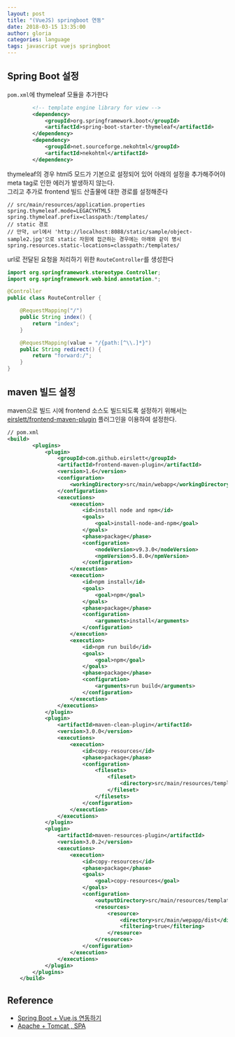 ```yaml
---
layout: post
title: "(VueJS) springboot 연동"
date: 2018-03-15 13:35:00
author: gloria
categories: language
tags: javascript vuejs springboot
---
```


## Spring Boot 설정
`pom.xml`에 thymeleaf 모듈을 추가한다
```xml
		<!-- template engine library for view -->
		<dependency>
			<groupId>org.springframework.boot</groupId>
			<artifactId>spring-boot-starter-thymeleaf</artifactId>
		</dependency>
		<dependency>
			<groupId>net.sourceforge.nekohtml</groupId>
			<artifactId>nekohtml</artifactId>
		</dependency>
```

thymeleaf의 경우 html5 모드가 기본으로 설정되어 있어 아래의 설정을 추가해주어야 meta tag로 인한 에러가 발생하지 않는다.   
그리고 추가로 frontend 빌드 산출물에 대한 경로를 설정해준다
```
// src/main/resources/application.properties
spring.thymeleaf.mode=LEGACYHTML5
spring.thymeleaf.prefix=classpath:/templates/
// static 경로
// 만약, url에서 'http://localhost:8088/static/sample/object-sample2.jpg'으로 static 자원에 접근하는 경우에는 아래와 같이 명시
spring.resources.static-locations=classpath:/templates/
```

url로 전달된 요청을 처리하기 위한 `RouteController`를 생성한다
```java
import org.springframework.stereotype.Controller;
import org.springframework.web.bind.annotation.*;

@Controller
public class RouteController {

    @RequestMapping("/")
    public String index() {
        return "index";
    }

    @RequestMapping(value = "/{path:[^\\.]*}")
    public String redirect() {
        return "forward:/";
    }
}
```

## maven 빌드 설정
maven으로 빌드 시에 frontend 소스도 빌드되도록 설정하기 위해서는 [eirslett/frontend-maven-plugin](https://github.com/eirslett/frontend-maven-plugin#running-npm) 플러그인을 이용하여 설정한다.
```xml
// pom.xml
<build>
		<plugins>
			<plugin>
				<groupId>com.github.eirslett</groupId>
				<artifactId>frontend-maven-plugin</artifactId>
				<version>1.6</version>
				<configuration>
					<workingDirectory>src/main/webapp</workingDirectory>
				</configuration>
				<executions>
					<execution>
						<id>install node and npm</id>
						<goals>
							<goal>install-node-and-npm</goal>
						</goals>
						<phase>package</phase>
						<configuration>
							<nodeVersion>v9.3.0</nodeVersion>
							<npmVersion>5.8.0</npmVersion>
						</configuration>
					</execution>
					<execution>
						<id>npm install</id>
						<goals>
							<goal>npm</goal>
						</goals>
						<phase>package</phase>
						<configuration>
							<arguments>install</arguments>
						</configuration>
					</execution>
					<execution>
						<id>npm run build</id>
						<goals>
							<goal>npm</goal>
						</goals>
						<phase>package</phase>
						<configuration>
							<arguments>run build</arguments>
						</configuration>
					</execution>
				</executions>
			</plugin>
			<plugin>
				<artifactId>maven-clean-plugin</artifactId>
				<version>3.0.0</version>
				<executions>
					<execution>
						<id>copy-resources</id>
						<phase>package</phase>
						<configuration>
							<filesets>
								<fileset>
									<directory>src/main/resources/templates/demo</directory>
								</fileset>
							</filesets>
						</configuration>
					</execution>
				</executions>
			</plugin>
			<plugin>
				<artifactId>maven-resources-plugin</artifactId>
				<version>3.0.2</version>
				<executions>
					<execution>
						<id>copy-resources</id>
						<phase>package</phase>
						<goals>
							<goal>copy-resources</goal>
						</goals>
						<configuration>
							<outputDirectory>src/main/resources/templates/demo</outputDirectory>
							<resources>
								<resource>
									<directory>src/main/wepapp/dist</directory>
									<filtering>true</filtering>
								</resource>
							</resources>
						</configuration>
					</execution>
				</executions>
			</plugin>
		</plugins>
	</build>
```


## Reference
- [Spring Boot + Vue.js 연동하기](http://itstory.tk/entry/Spring-Boot-Vuejs-%EC%97%B0%EB%8F%99%ED%95%98%EA%B8%B0)  
- [Apache + Tomcat , SPA](https://medium.com/@circlee7/apache-tomcat-spa-59e3d58ced6f)

